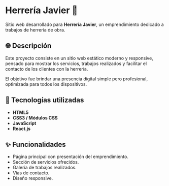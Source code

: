 # Herrería Javier 🔨

Sitio web desarrollado para **Herrería Javier**, un emprendimiento dedicado a trabajos de herrería de obra.

## 🌐 Descripción

Este proyecto consiste en un sitio web estático moderno y responsive, pensado para mostrar los servicios, trabajos realizados y facilitar el contacto de los clientes con la herrería.

El objetivo fue brindar una presencia digital simple pero profesional, optimizada para todos los dispositivos.

## 🚀 Tecnologías utilizadas

- **HTML5**
- **CSS3 / Módulos CSS**
- **JavaScript**
- **React.js**

## ✨ Funcionalidades

- Página principal con presentación del emprendimiento.
- Sección de servicios ofrecidos.
- Galería de trabajos realizados.
- Vías de contacto.
- Diseño responsive.
